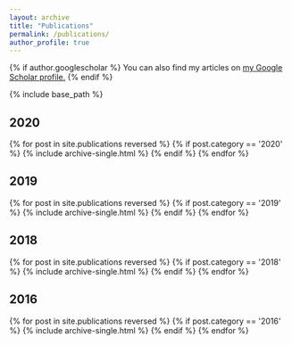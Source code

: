 ```yaml
---
layout: archive
title: "Publications"
permalink: /publications/
author_profile: true
---
```


{% if author.googlescholar %}
  You can also find my articles on <u><a href="{{author.googlescholar}}">my Google Scholar profile</a>.</u>
{% endif %}

{% include base_path %}

<h2> 2020 </h2>
{% for post in site.publications reversed %}
  {% if post.category == '2020' %}
      {% include archive-single.html %}
  {% endif %}
{% endfor %}

<h2> 2019 </h2>
{% for post in site.publications reversed %}
  {% if post.category == '2019' %}
      {% include archive-single.html %}
  {% endif %}
{% endfor %}

<h2> 2018 </h2>
{% for post in site.publications reversed %}
  {% if post.category == '2018' %}
      {% include archive-single.html %}
  {% endif %}
{% endfor %}

<h2> 2016 </h2>
{% for post in site.publications reversed %}
  {% if post.category == '2016' %}
      {% include archive-single.html %}
  {% endif %}
{% endfor %}
